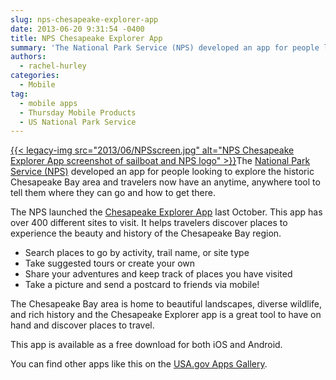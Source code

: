 ```yaml
---
slug: nps-chesapeake-explorer-app
date: 2013-06-20 9:31:54 -0400
title: NPS Chesapeake Explorer App
summary: 'The National Park Service (NPS) developed an app for people looking to explore the historic Chesapeake Bay area and travelers now have an anytime, anywhere tool to tell them where they can go and how to get there. The NPS launched the Chesapeake Explorer App last'
authors:
  - rachel-hurley
categories:
  - Mobile
tag:
  - mobile apps
  - Thursday Mobile Products
  - US National Park Service
---
```


[{{< legacy-img src="2013/06/NPSscreen.jpg" alt="NPS Chesapeake Explorer App screenshot of sailboat and NPS logo" >}}](https://s3.amazonaws.com/sitesusa/wp-content/uploads/sites/212/2013/06/NPSscreen.jpg)The [National Park Service (NPS)](http://www.nps.gov/index.htm) developed an app for people looking to explore the historic Chesapeake Bay area and travelers now have an anytime, anywhere tool to tell them where they can go and how to get there.

The NPS launched the [Chesapeake Explorer App](http://www.chesapeakeexplorerapp.com/) last October. This app has over 400 different sites to visit. It helps travelers discover places to experience the beauty and history of the Chesapeake Bay region.

  * Search places to go by activity, trail name, or site type
  * Take suggested tours or create your own
  * Share your adventures and keep track of places you have visited
  * Take a picture and send a postcard to friends via mobile!

The Chesapeake Bay area is home to beautiful landscapes, diverse wildlife, and rich history and the Chesapeake Explorer app is a great tool to have on hand and discover places to travel.

This app is available as a free download for both iOS and Android.

You can find other apps like this on the [USA.gov Apps Gallery](http://apps.usa.gov/).